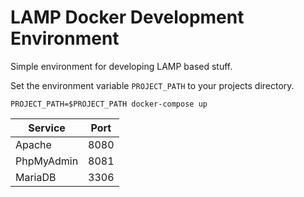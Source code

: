 # LAMP Docker Development Environment
 
 Simple environment for developing LAMP based stuff.

 Set the environment variable `PROJECT_PATH` to your projects directory.

 `PROJECT_PATH=$PROJECT_PATH docker-compose up`

 
| Service       | Port          |
| ------------- | ------------- | 
| Apache        | 8080          | 
| PhpMyAdmin    | 8081          | 
| MariaDB       | 3306          | 